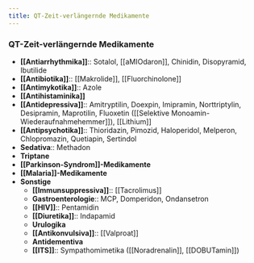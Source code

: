 ```yaml
---
title: QT-Zeit-verlängernde Medikamente
---
```

### QT-Zeit-verlängernde Medikamente
- **[[Antiarrhythmika]]**:: Sotalol, [[aMIOdaron]], Chinidin, Disopyramid, Ibutilide
- **[[Antibiotika]]**:: [[Makrolide]], [[Fluorchinolone]]
- **[[Antimykotika]]**:: Azole
- **[[Antihistaminika]]**
- **[[Antidepressiva]]**:: Amitryptilin, Doexpin, Imipramin, Norttriptylin, Desipramin, Maprotilin, Fluoxetin ([[Selektive Monoamin-Wiederaufnahmehemmer]]), [[Lithium]]
- **[[Antipsychotika]]**:: Thioridazin, Pimozid, Haloperidol, Melperon, Chlopromazin, Quetiapin, Sertindol
- **Sedativa**:: Methadon
- **Triptane**
- **[[Parkinson-Syndrom]]-Medikamente**
- **[[Malaria]]-Medikamente**
- **Sonstige**
	- **[[Immunsuppressiva]]**:: [[Tacrolimus]]
	- **Gastroenterologie**:: MCP, Domperidon, Ondansetron
	- **[[HIV]]**:: Pentamidin
	- **[[Diuretika]]**:: Indapamid
	- **Urulogika**
	- **[[Antikonvulsiva]]**:: [[Valproat]]
	- **Antidementiva**
	- **[[ITS]]**:: Sympathomimetika ([[Noradrenalin]], [[DOBUTamin]])
<!--SR:!2023-01-07,3,250-->